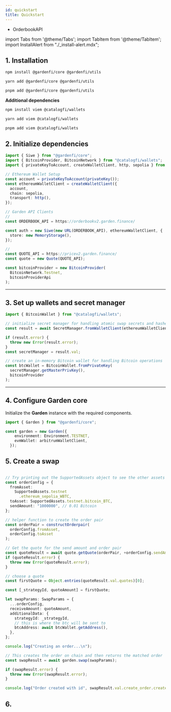 ```yaml
---
id: quickstart
title: Quickstart
---
```


- OrderbookAPI

import Tabs from '@theme/Tabs';
import TabItem from '@theme/TabItem';
import InstallAlert from "./\_install-alert.mdx";

## 1. Installation

<InstallAlert/>

<Tabs>  

<TabItem value="npm" label="npm">  

```bash
npm install @gardenfi/core @gardenfi/utils
```  

</TabItem>  

<TabItem value="yarn" label="yarn">  

```bash
yarn add @gardenfi/core @gardenfi/utils
```  

</TabItem>  

<TabItem value="pnpm" label="pnpm">  

```bash
pnpm add @gardenfi/core @gardenfi/utils
```  

</TabItem>  

</Tabs>  

**Additional dependencies**

<Tabs>  

<TabItem value="npm" label="npm">  

```bash
npm install viem @catalogfi/wallets
```  

</TabItem>  

<TabItem value="yarn" label="yarn">  

```bash
yarn add viem @catalogfi/wallets
```  

</TabItem>  

<TabItem value="pnpm" label="pnpm">  

```bash
pnpm add viem @catalogfi/wallets
```  

</TabItem>  

</Tabs>  

## 2. Initialize dependencies

```typescript
import { Siwe } from "@gardenfi/core";
import { BitcoinProvider, BitcoinNetwork } from "@catalogfi/wallets";
import { privateKeyToAccount, createWalletClient, http, sepolia } from "viem";

// Ethereum Wallet Setup
const account = privateKeyToAccount(privateKey());
const ethereumWalletClient = createWalletClient({
  account,
  chain: sepolia,
  transport: http(),
});

// Garden API Clients
// 
const ORDERBOOK_API = https://orderbookv2.garden.finance/

const auth = new Siwe(new URL(ORDERBOOK_API), ethereumWalletClient, {
  store: new MemoryStorage(),
});

// 
const QUOTE_API = https://pricev2.garden.finance/
const quote = new Quote(QUOTE_API);

const bitcoinProvider = new BitcoinProvider(
  BitcoinNetwork.Testnet,
  bitcoinProviderApi
);
```

---

## 3. Set up wallets and secret manager

```typescript
import { BitcoinWallet } from "@catalogfi/wallets";

// initialize secret manager for handling atomic swap secrets and hashes
const result = await SecretManager.fromWalletClient(ethereumWalletClient);

if (result.error) {
  throw new Error(result.error);
}
const secretManager = result.val;

// create an in-memory Bitcoin wallet for handling Bitcoin operations
const btcWallet = BitcoinWallet.fromPrivateKey(
  secretManager.getMasterPrivKey(),
  bitcoinProvider
);
```

---

## 4. Configure Garden core  

Initialize the **Garden** instance with the required components.  

```typescript
import { Garden } from "@gardenfi/core";

const garden = new Garden({
    environment: Environment.TESTNET,
    evmWallet: arbitrumWalletClient,
  });
```

## 5. Create a swap

```typescript

// Try printing out the SupportedAssets object to see the other assets you can use
const orderConfig = {
  fromAsset:
    SupportedAssets.testnet
      .ethereum_sepolia_WBTC,
  toAsset: SupportedAssets.testnet.bitcoin_BTC,
  sendAmount: "1000000", // 0.01 Bitcoin
};

// helper function to create the order pair
const orderPair = constructOrderpair(
  orderConfig.fromAsset,
  orderConfig.toAsset
);

// Get the quote for the send amount and order pair
const quoteResult = await quote.getQuote(orderPair, +orderConfig.sendAmount);
if (quoteResult.error) {
  throw new Error(quoteResult.error);
}

// choose a quote
const firstQuote = Object.entries(quoteResult.val.quotes)[0];

const [_strategyId, quoteAmount] = firstQuote;

let swapParams: SwapParams = {
  ...orderConfig,
  receiveAmount: quoteAmount,
  additionalData: {
    strategyId: _strategyId,
    // this is where the btc will be sent to
    btcAddress: await btcWallet.getAddress(),
  },
};

console.log("Creating an order...\n");

// This creates the order on chain and then returns the matched order
const swapResult = await garden.swap(swapParams);

if (swapResult.error) {
  throw new Error(swapResult.error);
}

console.log("Order created with id", swapResult.val.create_order.create_id);
```

## 6. 